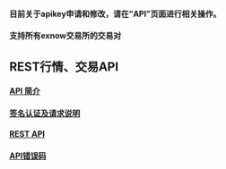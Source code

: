 #### 目前关于apikey申请和修改，请在“API”页面进行相关操作。
#### 支持所有exnow交易所的交易对
## REST行情、交易API
#### [API 简介](https://github.com/ExnowSupport/ExNow-API/blob/master/REST%20API%20%E7%AE%80%E4%BB%8B.md)
#### [签名认证及请求说明](https://github.com/ExnowSupport/ExNowAPI/blob/master/%E7%AD%BE%E5%90%8D%E5%8F%8A%E8%AF%B7%E6%B1%82%E8%AF%B4%E6%98%8E.md)
#### [REST API](https://github.com/ExnowSupport/ExNow-API/blob/master/REST%20API.md)
#### [API错误码](https://github.com/ExnowSupport/ExNow-API/blob/master/API%E9%94%99%E8%AF%AF%E4%BB%A3%E7%A0%81.md)
